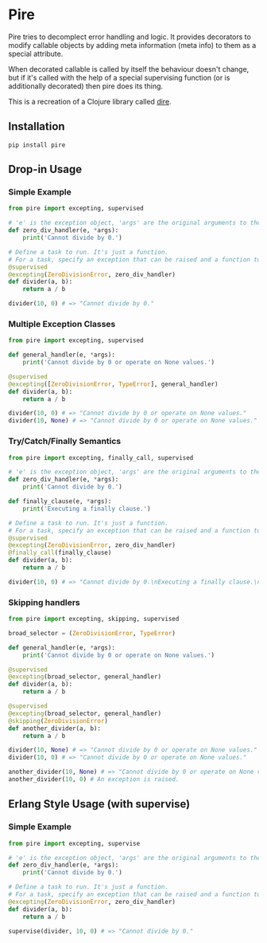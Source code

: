 # Pire

Pire tries to decomplect error handling and logic. It provides decorators to modify callable objects by adding meta information (meta info) to them as a special attribute.

When decorated callable is called by itself the behaviour doesn't change, but if it's called with the help of a special supervising function (or is additionally decorated) then pire does its thing.

This is a recreation of a Clojure library called [dire](https://github.com/MichaelDrogalis/dire).

## Installation
```
pip install pire
```

## Drop-in Usage

### Simple Example

```python
from pire import excepting, supervised

# 'e' is the exception object, 'args' are the original arguments to the task.
def zero_div_handler(e, *args):
    print('Cannot divide by 0.')

# Define a task to run. It's just a function.
# For a task, specify an exception that can be raised and a function to deal with it.
@supervised
@excepting(ZeroDivisionError, zero_div_handler)
def divider(a, b):
    return a / b

divider(10, 0) # => "Cannot divide by 0."
```

### Multiple Exception Classes

```python
from pire import excepting, supervised

def general_handler(e, *args):
    print('Cannot divide by 0 or operate on None values.')

@supervised
@excepting([ZeroDivisionError, TypeError], general_handler)
def divider(a, b):
    return a / b

divider(10, 0) # => "Cannot divide by 0 or operate on None values."
divider(10, None) # => "Cannot divide by 0 or operate on None values."
```

### Try/Catch/Finally Semantics

```python
from pire import excepting, finally_call, supervised

# 'e' is the exception object, 'args' are the original arguments to the task.
def zero_div_handler(e, *args):
    print('Cannot divide by 0.')

def finally_clause(e, *args):
    print('Executing a finally clause.')

# Define a task to run. It's just a function.
# For a task, specify an exception that can be raised and a function to deal with it.
@supervised
@excepting(ZeroDivisionError, zero_div_handler)
@finally_call(finally_clause)
def divider(a, b):
    return a / b

divider(10, 0) # => "Cannot divide by 0.\nExecuting a finally clause.\n"
```

### Skipping handlers

```python
from pire import excepting, skipping, supervised

broad_selector = (ZeroDivisionError, TypeError)

def general_handler(e, *args):
    print('Cannot divide by 0 or operate on None values.')

@supervised
@excepting(broad_selector, general_handler)
def divider(a, b):
    return a / b

@supervised
@excepting(broad_selector, general_handler)
@skipping(ZeroDivisionError)
def another_divider(a, b):
    return a / b

divider(10, None) # => "Cannot divide by 0 or operate on None values."
divider(10, 0) # => "Cannot divide by 0 or operate on None values."

another_divider(10, None) # => "Cannot divide by 0 or operate on None values."
another_divider(10, 0) # An exception is raised. 
```

## Erlang Style Usage (with supervise)

### Simple Example

```python
from pire import excepting, supervise

# 'e' is the exception object, 'args' are the original arguments to the task.
def zero_div_handler(e, *args):
    print('Cannot divide by 0.')

# Define a task to run. It's just a function.
# For a task, specify an exception that can be raised and a function to deal with it.
@excepting(ZeroDivisionError, zero_div_handler)
def divider(a, b):
    return a / b

supervise(divider, 10, 0) # => "Cannot divide by 0."
```
